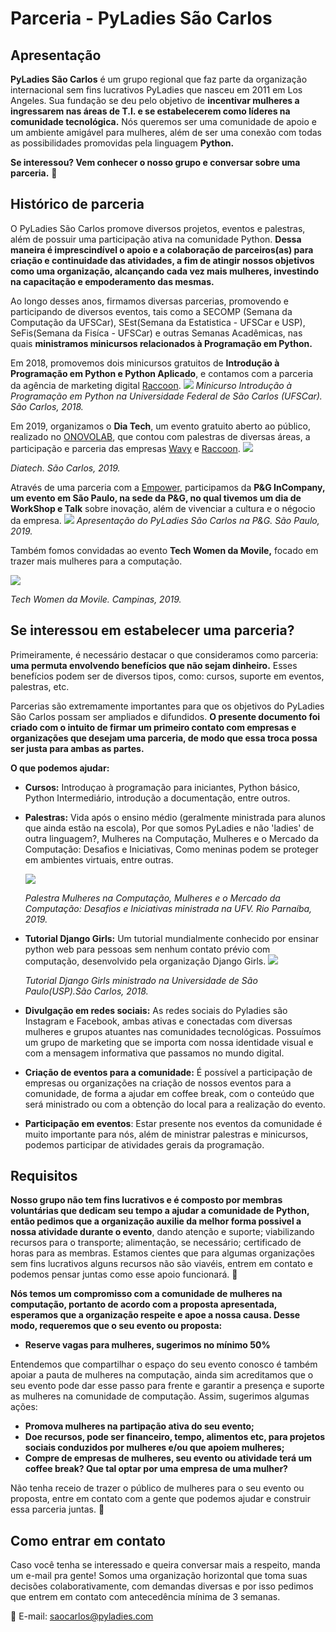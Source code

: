 # Parceria - PyLadies São Carlos
## Apresentação
**PyLadies São Carlos** é um grupo regional que faz parte da organização internacional sem fins lucrativos PyLadies que nasceu em 2011 em Los Angeles. Sua fundação se deu pelo objetivo de **incentivar mulheres a ingressarem nas áreas de T.I. e se estabelecerem como líderes na comunidade tecnológica.**
Nós queremos ser uma comunidade de apoio e um ambiente amigável para mulheres, além de ser uma conexão com todas as possibilidades promovidas pela linguagem **Python.**

**Se interessou? Vem conhecer o nosso grupo e conversar sobre uma parceria.** :wave: 
     

## Histórico de parceria 
O PyLadies São Carlos promove diversos projetos, eventos e palestras, além de possuir uma participação ativa na comunidade Python. **Dessa maneira é imprescindível o apoio e a colaboração de parceiros(as) para criação e continuidade das atividades, a fim de atingir nossos objetivos como uma organização, alcançando cada vez mais mulheres, investindo na capacitação e empoderamento das mesmas.**

Ao longo desses anos, firmamos diversas parcerias, promovendo e participando de diversos eventos, tais como a SECOMP (Semana da Computação da UFSCar), SEst(Semana da Estatistica - UFSCar e USP), SeFis(Semana da Fisíca - UFSCar) e outras Semanas Acadêmicas, nas quais **ministramos minicursos relacionados à Programação em Python.**

Em 2018, promovemos dois minicursos gratuitos de **Introdução à Programação em Python e Python Aplicado**, e contamos com a parceria da agência de marketing digital [Raccoon](https://raccoon.ag/).
![](https://i.imgur.com/Rq3krIR.jpg)
*Minicurso Introdução à Programação em Python na Universidade Federal de São Carlos (UFSCar). São Carlos, 2018.*

Em 2019, organizamos o **Dia Tech**, um evento gratuito aberto ao público, realizado no [ONOVOLAB](https://onovolab.com/), que contou com palestras de diversas áreas, a participação e parceria das empresas [Wavy](https://wavy.global/) e [Raccoon](https://raccoon.ag/).
![](https://i.imgur.com/iHOb81U.jpg)

*Diatech. São Carlos, 2019.*


Através de uma parceria com a [Empower](https://empower.vision/), participamos da **P&G InCompany, um evento em São Paulo, na sede da P&G, no qual tivemos um dia de WorkShop e Talk** sobre inovação, além de vivenciar a cultura e o négocio da empresa.
![](https://i.imgur.com/n5bHQUW.jpg)
*Apresentação do PyLadies São Carlos na P&G. São Paulo, 2019.*

Também fomos convidadas ao evento **Tech Women da Movile,** focado em trazer mais mulheres para a computação.

![](https://i.imgur.com/TirdX5G.png)

*Tech Women da Movile. Campinas, 2019.*


## Se interessou em estabelecer uma parceria? 


Primeiramente, é necessário destacar o que consideramos como parceria: **uma permuta envolvendo benefícios que não sejam dinheiro.**  Esses benefícios podem ser de diversos tipos, como: cursos, suporte em eventos, palestras, etc. 


Parcerias são extremamente importantes para que os objetivos do PyLadies São Carlos possam ser ampliados e difundidos. **O presente documento foi criado com o intuito de firmar um primeiro contato com empresas e organizações que desejam uma parceria, de modo que essa troca possa ser justa para ambas as partes.**

**O que podemos ajudar:**

* **Cursos:** 
     Introduçao à programação para iniciantes, Python básico, Python Intermediário, introdução a documentação, entre outros.

* **Palestras:** 
     Vida após o ensino médio (geralmente ministrada para alunos que ainda estão na escola), Por que somos PyLadies e não 'ladies' de outra linguagem?, Mulheres na Computação, Mulheres e o Mercado da Computação: Desafios e Iniciativas, Como meninas podem se proteger em ambientes virtuais, entre outras. 
     
     ![](https://i.imgur.com/jjWrF1F.png)
     
     *Palestra Mulheres na Computação, Mulheres e o Mercado da Computação: Desafios e Iniciativas ministrada na UFV. Rio Parnaíba, 2019.*


> 
* **Tutorial Django Girls:** 
     Um tutorial mundialmente conhecido por ensinar python web para pessoas sem nenhum contato prévio com computação, desenvolvido pela organização Django Girls.
     ![](https://i.imgur.com/CUVPsai.png)
     
     *Tutorial Django Girls ministrado na Universidade de São Paulo(USP).São Carlos, 2018.*

* **Divulgação em redes sociais:** 
     As redes sociais do Pyladies são Instagram e Facebook, ambas ativas e conectadas com diversas mulheres e grupos atuantes nas comunidades tecnológicas. Possuímos um grupo de marketing que se importa com nossa identidade visual e com a mensagem informativa que passamos no mundo digital.

* **Criação de eventos para a comunidade:**
     É possível a participação de empresas ou organizações na criação de nossos eventos para a comunidade, de forma a ajudar em coffee break, com o conteúdo que será ministrado ou com a obtenção do local para a realização do evento.

* **Participação em eventos**: 
     Estar presente nos eventos da comunidade é muito importante para nós, além de ministrar palestras e minicursos, podemos participar de atividades gerais da programação.

## Requisitos 
**Nosso grupo não tem fins lucrativos e é composto por membras voluntárias que dedicam seu tempo a ajudar a comunidade de Python, então pedimos que a organização auxilie da melhor forma possivel a nossa atividade durante o evento**, dando atenção e suporte; viabilizando recursos para  o transporte; alimentação, se necessário; certificado de horas para as membras. Estamos cientes que para algumas organizações sem fins lucrativos alguns recursos não são viavéis, entrem em contato e podemos pensar juntas como esse apoio funcionará. :handshake: 

**Nós temos um compromisso com a comunidade de mulheres na computação,  portanto de acordo com a proposta apresentada, esperamos que a organização respeite e apoe a nossa causa. Desse modo, requeremos que o seu evento ou proposta:**
* **Reserve vagas para mulheres, sugerimos no mínimo 50%**

Entendemos que compartilhar o espaço do seu evento conosco é também apoiar a pauta de mulheres na computação, ainda sim acreditamos que o seu evento pode dar esse passo para frente e garantir a presença e suporte as mulheres na comunidade de computação. Assim, sugerimos algumas ações:
* **Promova mulheres na partipação ativa do seu evento;**
* **Doe recursos, pode ser financeiro, tempo, alimentos etc, para projetos sociais conduzidos por mulheres e/ou que apoiem mulheres;**
* **Compre de empresas de mulheres, seu evento ou atividade terá um coffee break? Que tal optar por uma empresa de uma mulher?**

Não tenha receio de trazer o público de mulheres para o seu evento ou proposta, entre em contato com a gente que podemos ajudar e construir essa parceria juntas.  :handshake: 

## Como entrar em contato
Caso você tenha se interessado e queira conversar mais a respeito, manda um e-mail pra gente! 
Somos uma organização horizontal que toma suas decisões colaborativamente, com demandas diversas e por isso pedimos que entrem em contato com antecedência mínima de 3 semanas.

:email: E-mail: saocarlos@pyladies.com




    
    
